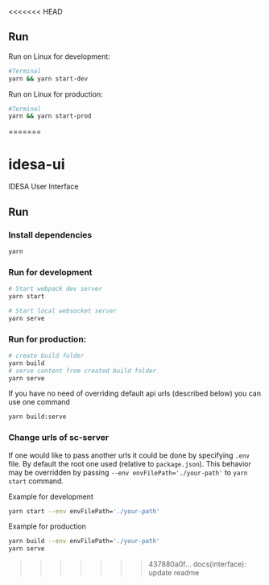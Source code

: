 <<<<<<< HEAD
## Run 
Run on Linux for development:
```sh
#Terminal
yarn && yarn start-dev
```
Run on Linux for production:
```sh
#Terminal
yarn && yarn start-prod
```
=======
# idesa-ui
IDESA User Interface

## Run 

### Install dependencies
```sh
yarn
```

### Run for development
```sh
# Start webpack dev server
yarn start

# Start local websocket server
yarn serve
```

### Run for production:
```sh
# create build folder
yarn build
# serve content from created build folder
yarn serve
```

If you have no need of overriding default api urls (described below) you can use one command
```sh
yarn build:serve
```

### Change urls of sc-server

If one would like to pass another urls it could be done by specifying `.env` file. By default the root one used (relative to `package.json`). This behavior may be overridden by passing `--env envFilePath='./your-path'` to `yarn start` command.

Example for development

```sh
yarn start --env envFilePath='./your-path'
```

Example for production

```sh
yarn build --env envFilePath='./your-path'
yarn serve
```
>>>>>>> 437880a0f... docs(interface): update readme
